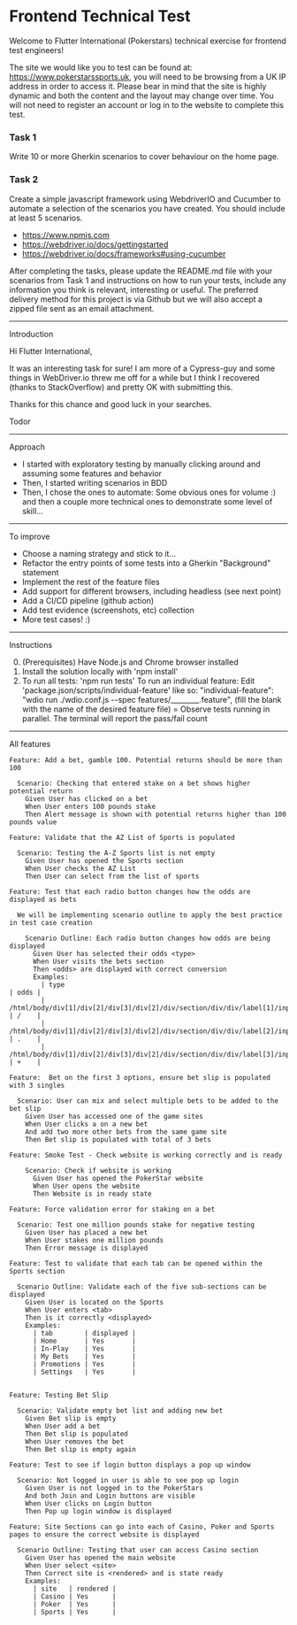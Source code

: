 # Frontend Technical Test

Welcome to Flutter International (Pokerstars) technical exercise for frontend test engineers!

The site we would like you to test can be found at: https://www.pokerstarssports.uk, you will need to be browsing from a UK IP address in order to access it. Please bear in mind that the site is highly dynamic and both the content and the layout may change over time. You will not need to register an account or log in to the website to complete this test.

### Task 1
Write 10 or more Gherkin scenarios to cover behaviour on the home page.

### Task 2
Create a simple javascript framework using WebdriverIO and Cucumber to automate a selection of the scenarios you have created. You should include at least 5 scenarios.
- https://www.npmjs.com
- https://webdriver.io/docs/gettingstarted
- https://webdriver.io/docs/frameworks#using-cucumber

After completing the tasks, please update the README.md file with your scenarios from Task 1 and instructions on how to run your tests, include any information you think is relevant, interesting or useful. The preferred delivery method for this project is via Github but we will also accept a zipped file sent as an email attachment.

************
Introduction

Hi Flutter International,

It was an interesting task for sure!
I am more of a Cypress-guy and some things in WebDriver.io threw me off for a while 
but I think I recovered (thanks to StackOverflow) and pretty OK with submitting this.

Thanks for this chance and good luck in your searches.

Todor

********
Approach

- I started with exploratory testing by manually clicking around and assuming some 
  features and behavior
- Then, I started writing scenarios in BDD
- Then, I chose the ones to automate: Some obvious ones for volume :) and then 
a couple more technical ones to demonstrate some level of skill...

**********
To improve

- Choose a naming strategy and stick to it...
- Refactor the entry points of some tests into a Gherkin "Background" statement
- Implement the rest of the feature files
- Add support for different browsers, including headless (see next point)
- Add a CI/CD pipeline (github action)
- Add test evidence (screenshots, etc) collection
- More test cases! :)

************
Instructions

0. (Prerequisites) Have Node.js and Chrome browser installed
1. Install the solution locally with 'npm install'
2. To run all tests: 'npm run tests'
   To run an individual feature: Edit 'package.json/scripts/individual-feature' like so:
   "individual-feature": "wdio run ./wdio.conf.js --spec features/________.feature",
   (fill the blank with the name of the desired feature file)
= Observe tests running in parallel. The terminal will report the pass/fail count

************
All features

    Feature: Add a bet, gamble 100. Potential returns should be more than 100
    
      Scenario: Checking that entered stake on a bet shows higher potential return
        Given User has clicked on a bet
        When User enters 100 pounds stake
        Then Alert message is shown with potential returns higher than 100 pounds value

    Feature: Validate that the AZ List of Sports is populated
    
      Scenario: Testing the A-Z Sports list is not empty
        Given User has opened the Sports section
        When User checks the AZ List
        Then User can select from the list of sports

    Feature: Test that each radio button changes how the odds are displayed as bets
    
      We will be implementing scenario outline to apply the best practice in test case creation

        Scenario Outline: Each radio button changes how odds are being displayed
          Given User has selected their odds <type>
          When User visits the bets section
          Then <odds> are displayed with correct conversion
          Examples:
            | type                                                                      | odds |
            | /html/body/div[1]/div[2]/div[3]/div[2]/div/section/div/div/label[1]/input | /    |
            | /html/body/div[1]/div[2]/div[3]/div[2]/div/section/div/div/label[2]/input | .    |
            | /html/body/div[1]/div[2]/div[3]/div[2]/div/section/div/div/label[3]/input | +    |

    Feature:  Bet on the first 3 options, ensure bet slip is populated with 3 singles
    
      Scenario: User can mix and select multiple bets to be added to the bet slip
        Given User has accessed one of the game sites
        When User clicks a on a new bet
        And add two more other bets from the same game site
        Then Bet slip is populated with total of 3 bets

    Feature: Smoke Test - Check website is working correctly and is ready
    
        Scenario: Check if website is working
          Given User has opened the PokerStar website
          When User opens the website
          Then Website is in ready state

    Feature: Force validation error for staking on a bet
    
      Scenario: Test one million pounds stake for negative testing
        Given User has placed a new bet
        When User stakes one million pounds
        Then Error message is displayed

    Feature: Test to validate that each tab can be opened within the Sports section
    
      Scenario Outline: Validate each of the five sub-sections can be displayed
        Given User is located on the Sports
        When User enters <tab>
        Then is it correctly <displayed>
        Examples:
          | tab        | displayed |
          | Home       | Yes       |
          | In-Play    | Yes       |
          | My Bets    | Yes       |
          | Promotions | Yes       |
          | Settings   | Yes       |


    Feature: Testing Bet Slip
    
      Scenario: Validate empty bet list and adding new bet
        Given Bet slip is empty
        When User add a bet
        Then Bet slip is populated
        When User removes the bet
        Then Bet slip is empty again

    Feature: Test to see if login button displays a pop up window

      Scenario: Not logged in user is able to see pop up login
        Given User is not logged in to the PokerStars
        And both Join and Login buttons are visible
        When User clicks on Login button
        Then Pop up login window is displayed

    Feature: Site Sections can go into each of Casino, Poker and Sports pages to ensure the correct website is displayed

      Scenario Outline: Testing that user can access Casino section
        Given User has opened the main website
        When User select <site>
        Then Correct site is <rendered> and is state ready
        Examples:
          | site   | rendered |
          | Casino | Yes      |
          | Poker  | Yes      |
          | Sports | Yes      |
